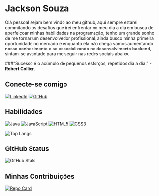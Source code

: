 <!--
**jacksontecn/jacksontecn** is a ✨ _special_ ✨ repository because its `README.md` (this file) appears on your GitHub profile.

Here are some ideas to get you started:

- 🔭 I’m currently working on ...
- 🌱 I’m currently learning ...
- 👯 I’m looking to collaborate on ...
- 🤔 I’m looking for help with ...
- 💬 Ask me about ...
- 📫 How to reach me: ...
- 😄 Pronouns: ...
- ⚡ Fun fact: ...
-->
# Jackson Souza

Olá pessoal sejam bem vindo ao meu github, aqui sempre estarei commitando os desafios que irei enfrentar no meu dia a dia em busca de aperfeiçoar minhas habilidades na programação, tenho
um grande sonho de me tornar um desenvolvedor profissional, ainda busco minha primeira oportunidade no mercado e enquanto ela não chega vamos aumentando nosso conhecimento e se especializando no desenvolvimento backend, sintam-se avontade para me seguir nas redes sociais abaixo.

###“Sucesso é o acúmulo de pequenos esforços, repetidos dia a dia.” - **Robert Collier**.

## Conecte-se comigo
[![LinkedIn](https://img.shields.io/badge/LinkedIn-00008B?style=for-the-badge&logo=linkedin&logoColor=E76A8)](https://www.linkedin.com/in/jackson-souza-4107a1b0/) 
[![GitHub](https://img.shields.io/badge/Github-00008B?style=for-the-badge&logo=github&logoColor=E76A8)](https://www.linkedin.com/in/jackson-souza-4107a1b0/)   

## Habilidades
![Java](https://img.shields.io/badge/Java-00008B?style=for-the-badge&logo=java)
![JavaScript](https://img.shields.io/badge/JavaScript-00008B?style=for-the-badge&logo=javascript)
![HTML5](https://img.shields.io/badge/HTML5-00008B?style=for-the-badge&logo=html5)
![CSS3](https://img.shields.io/badge/CSS3-00008B?style=for-the-badge&logo=css3&logoColor=64CE4)


![Top Langs](https://github-readme-stats-git-masterrstaa-rickstaa.vercel.app/api/top-langs/?username=jacksontecn&bg_color=00008B&border_color=30A3DC&title_color=E94D5F&text_color=FFF&hide_title=true)

## GitHub Status
![GitHub Stats](https://github-readme-stats.vercel.app/api?username=jacksontecn&theme=transparent&bg_color=00008B&border_color=30A3DC&show_icons=true&icon_color=30A3DC&title_color=E94D5F&text_color=FFF&hide_title=true)

## Minhas Contribuições
[![Repo Card](https://github-readme-stats.vercel.app/api/pin/?username=jacksontecn&repo=dio-lab-open-source&bg_color=00008B&border_color=30A3DC&show_icons=true&icon_color=30A3DC&title_color=E94D5F&text_color=FFF)](https://github.com/jacksontecn/dio-lab-open-source)
